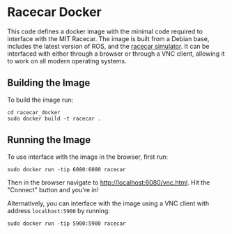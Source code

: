 # Racecar Docker

This code defines a docker image with the minimal code required to interface with the MIT Racecar.
The image is built from a Debian base, includes the latest version of ROS, and the [racecar simulator](https://github.com/mit-racecar/racecar_simulator). It can be interfaced with either through a browser or through a VNC client, allowing it to work on all modern operating systems.

## Building the Image

To build the image run:

    cd racecar_docker
    sudo docker build -t racecar .

## Running the Image

To use interface with the image in the browser, first run:

    sudo docker run -tip 6080:6080 racecar

Then in the browser navigate to [http://localhost:6080/vnc.html](http://localhost:6080/vnc.html). Hit the "Connect" button and you're in!

Alternatively, you can interface with the image using a VNC client with address `localhost:5900` by running:

    sudo docker run -tip 5900:5900 racecar
